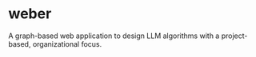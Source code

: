 # weber
A graph-based web application to design LLM algorithms with a project-based, organizational focus.
